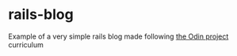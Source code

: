 # rails-blog

Example of a very simple rails blog made following [the Odin project](https://www.theodinproject.com/courses/web-development-101/lessons/ruby-on-rails) curriculum
